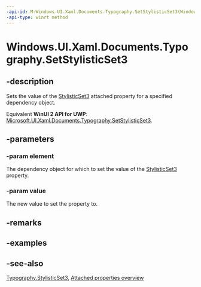 ```yaml
---
-api-id: M:Windows.UI.Xaml.Documents.Typography.SetStylisticSet3(Windows.UI.Xaml.DependencyObject,System.Boolean)
-api-type: winrt method
---
```


<!-- Method syntax
public void SetStylisticSet3(Windows.UI.Xaml.DependencyObject element, System.Boolean value)
-->

# Windows.UI.Xaml.Documents.Typography.SetStylisticSet3

## -description
Sets the value of the [StylisticSet3](typography_stylisticset3.md) attached property for a specified dependency object.

Equivalent **WinUI 2 API for UWP**: [Microsoft.UI.Xaml.Documents.Typography.SetStylisticSet3](/windows/winui/api/microsoft.ui.xaml.documents.typography.setstylisticset3).

## -parameters
### -param element
The dependency object for which to set the value of the [StylisticSet3](typography_stylisticset3.md) property.

### -param value
The new value to set the property to.

## -remarks

## -examples

## -see-also

[Typography.StylisticSet3](typography_stylisticset3.md), [Attached properties overview](/windows/uwp/xaml-platform/attached-properties-overview)
